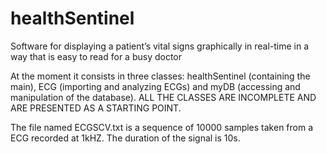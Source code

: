 # healthSentinel
Software for displaying a patient’s vital signs graphically in real-time in a way that is easy to read for a busy doctor

At the moment it consists in three classes: healthSentinel (containing the main), ECG (importing and analyzing ECGs) and myDB (accessing and manipulation of the database).
ALL THE CLASSES ARE INCOMPLETE AND ARE PRESENTED AS A STARTING POINT.

The file named ECGSCV.txt is a sequence of 10000 samples taken from a ECG recorded at 1kHZ. The duration of the signal is 10s.
